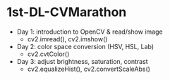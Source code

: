 # 1st-DL-CVMarathon

* Day 1: introduction to OpenCV & read/show image
    * cv2.imread(), cv2.imshow()
* Day 2: color space conversion (HSV, HSL, Lab)
    * cv2.cvtColor()
* Day 3: adjust brightness, saturation, contrast
    * cv2.equalizeHist(), cv2.convertScaleAbs()
